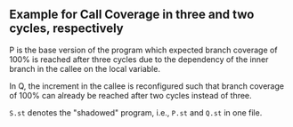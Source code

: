 ## Example for Call Coverage in three and two cycles, respectively
P is the base version of the program which expected branch coverage of 100% is reached after three
cycles due to the dependency of the inner branch in the callee on the local variable.

In Q, the increment in the callee is reconfigured such that branch coverage of 100% can already be
reached after two cycles instead of three.

`S.st` denotes the "shadowed" program, i.e., `P.st` and `Q.st` in one file. 